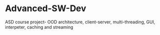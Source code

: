 # Advanced-SW-Dev
ASD course project- OOD architecture, client-server, multi-threading, GUI, interpeter, caching and streaming
